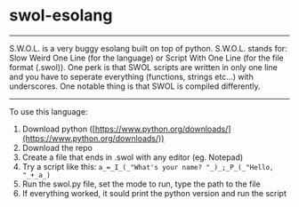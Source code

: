 # swol-esolang

------------------
S.W.O.L. is a very buggy esolang built on top of python. S.W.O.L. stands for: Slow Weird One Line (for the language) or Script With One Line (for the file format (.swol)). One perk is that SWOL scripts are written in only one line and you have to seperate everything (functions, strings etc...) with underscores. One notable thing is that SWOL is compiled differently.

-----------------
To use this language:
  1. Download python ([https://www.python.org/downloads/](https://www.python.org/downloads/))
  2. Download the repo
  3. Create a file that ends in .swol with any editor (eg. Notepad)
  4. Try a script like this: `a_=_I_(_"What's your name? "_)_;_P_(_"Hello, "_+_a_)`
  5. Run the swol.py file, set the mode to run, type the path to the file
  6. If everything worked, it sould print the python version and run the script

